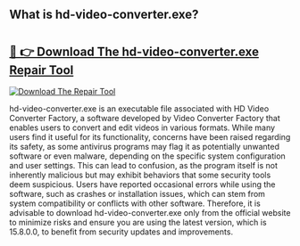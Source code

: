 ## What is hd-video-converter.exe? 

# <h2><a href="https://exedetect.com/download.php?hd-video-converter.exe">🔗 👉 Download The hd-video-converter.exe Repair Tool</a></h2>

[![Download The Repair Tool](https://exedetect.com/download-button.jpg)](https://exedetect.com/download.php?hd-video-converter.exe)

hd-video-converter.exe is an executable file associated with HD Video Converter Factory, a software developed by Video Converter Factory that enables users to convert and edit videos in various formats. While many users find it useful for its functionality, concerns have been raised regarding its safety, as some antivirus programs may flag it as potentially unwanted software or even malware, depending on the specific system configuration and user settings. This can lead to confusion, as the program itself is not inherently malicious but may exhibit behaviors that some security tools deem suspicious. Users have reported occasional errors while using the software, such as crashes or installation issues, which can stem from system compatibility or conflicts with other software. Therefore, it is advisable to download hd-video-converter.exe only from the official website to minimize risks and ensure you are using the latest version, which is 15.8.0.0, to benefit from security updates and improvements.